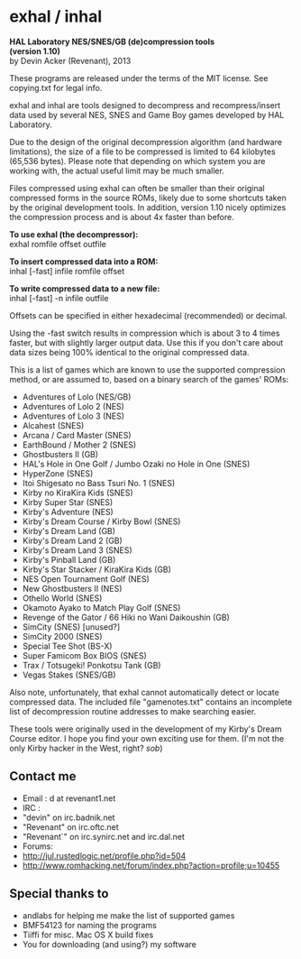 # exhal / inhal
**HAL Laboratory NES/SNES/GB (de)compression tools**  
**(version 1.10)**  
by Devin Acker (Revenant), 2013

These programs are released under the terms of the MIT license. See copying.txt for legal info.

exhal and inhal are tools designed to decompress and recompress/insert data used by several NES, SNES and Game Boy games developed by HAL Laboratory. 

Due to the design of the original decompression algorithm (and hardware limitations), the size of a file to be compressed is limited to 64 kilobytes (65,536 bytes). Please note that depending on which system you are working with, the actual useful limit may be much smaller.

Files compressed using exhal can often be smaller than their original compressed forms in the source ROMs, likely due to some shortcuts taken by the original development tools. In addition, version 1.10 nicely optimizes the compression process and is about 4x faster than before.

**To use exhal (the decompressor):**  
exhal romfile offset outfile

**To insert compressed data into a ROM:**  
inhal [-fast] infile romfile offset

**To write compressed data to a new file:**  
inhal [-fast] -n infile outfile

Offsets can be specified in either hexadecimal (recommended) or decimal.

Using the -fast switch results in compression which is about 3 to 4 times faster, but with slightly larger output data. Use this if you don't care about data sizes being 100% identical to the original compressed data.

This is a list of games which are known to use the supported compression method, or are assumed to, based on a binary search of the games' ROMs:

* Adventures of Lolo (NES/GB)
* Adventures of Lolo 2 (NES)
* Adventures of Lolo 3 (NES)
* Alcahest (SNES) 
* Arcana / Card Master (SNES)
* EarthBound / Mother 2 (SNES)
* Ghostbusters II (GB)
* HAL's Hole in One Golf / Jumbo Ozaki no Hole in One (SNES)
* HyperZone (SNES)
* Itoi Shigesato no Bass Tsuri No. 1 (SNES)
* Kirby no KiraKira Kids (SNES)
* Kirby Super Star (SNES)
* Kirby's Adventure (NES)
* Kirby's Dream Course / Kirby Bowl (SNES)
* Kirby's Dream Land (GB)
* Kirby's Dream Land 2 (GB)
* Kirby's Dream Land 3 (SNES)
* Kirby's Pinball Land (GB)
* Kirby's Star Stacker / KiraKira Kids (GB)
* NES Open Tournament Golf (NES)
* New Ghostbusters II (NES)
* Othello World (SNES)
* Okamoto Ayako to Match Play Golf (SNES)
* Revenge of the Gator / 66 Hiki no Wani Daikoushin (GB)
* SimCity (SNES) [unused?]
* SimCity 2000 (SNES)
* Special Tee Shot (BS-X)
* Super Famicom Box BIOS (SNES)
* Trax / Totsugeki! Ponkotsu Tank (GB)
* Vegas Stakes (SNES/GB)

Also note, unfortunately, that exhal cannot automatically detect or locate compressed data. The included file "gamenotes.txt" contains an incomplete list of decompression routine addresses to make searching easier.

These tools were originally used in the development of my Kirby's Dream Course editor. I hope you find your own exciting use for them. (I'm not the only Kirby hacker in the West, right? *sob*)

## Contact me

* Email : d at revenant1.net
* IRC   : 
 * "devin"     on irc.badnik.net
 * "Revenant"  on irc.oftc.net
 * "Revenant`" on irc.synirc.net and irc.dal.net
* Forums:
 * http://jul.rustedlogic.net/profile.php?id=504
 * http://www.romhacking.net/forum/index.php?action=profile;u=10455

## Special thanks to

* andlabs for helping me make the list of supported games
* BMF54123 for naming the programs
* Tiiffi for misc. Mac OS X build fixes
* You for downloading (and using?) my software